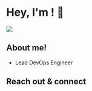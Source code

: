 # Hey, I'm <a></a>! 👋

<a href= "https://www.linkedin.com"><img src="https://img.icons8.com/nolan/50/linkedin.png"/></a>

## About me!

* Lead DevOps Engineer




## Reach out & connect

